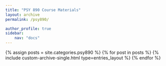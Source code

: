 ```yaml
---
title: "PSY 890 Course Materials"
layout: archive
permalink: /psy890/

author_profile: true
sidebar:
    nav: "docs"
---
```



{% assign posts = site.categories.psy890 %}
{% for post in posts %}
  {% include custom-archive-single.html type=entries_layout %}
{% endfor %}